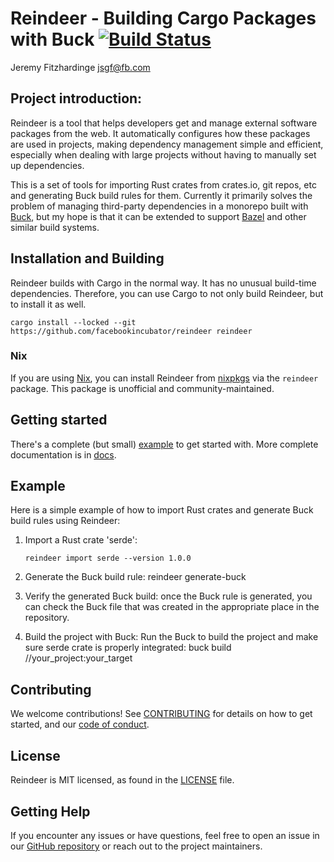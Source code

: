# Reindeer - Building Cargo Packages with Buck [![Build Status](https://github.com/facebookincubator/reindeer/actions/workflows/build-and-test.yml/badge.svg)](https://github.com/facebookincubator/reindeer/actions)

Jeremy Fitzhardinge <jsgf@fb.com>

## Project introduction: 
Reindeer is a tool that helps developers get and manage external software packages from the web. 
It automatically configures how these packages are used in projects, making dependency management simple and efficient, especially when dealing with large projects without having to manually set up dependencies.

This is a set of tools for importing Rust crates from crates.io, git repos, etc
and generating Buck build rules for them. Currently it primarily solves the
problem of managing third-party dependencies in a monorepo built with
[Buck](https://buck.build/), but my hope is that it can be extended to support
[Bazel](https://bazel.build/) and other similar build systems.

## Installation and Building

Reindeer builds with Cargo in the normal way. It has no unusual build-time
dependencies. Therefore, you can use Cargo to not only build Reindeer, but to
install it as well.

```shell
cargo install --locked --git https://github.com/facebookincubator/reindeer reindeer
```

### Nix

If you are using [Nix](https://nixos.org/), you can install Reindeer from
[nixpkgs](https://github.com/NixOS/nixpkgs) via the `reindeer` package. This
package is unofficial and community-maintained.

## Getting started

There's a complete (but small) [example](example) to get started with. More
complete documentation is in [docs](docs/MANUAL.md).

## Example
Here is a simple example of how to import Rust crates and generate Buck build rules using Reindeer:

1. Import a Rust crate 'serde':
    ```shell
   reindeer import serde --version 1.0.0

2. Generate the Buck build rule:
    reindeer generate-buck

3. Verify the generated Buck build:
    once the Buck rule is generated, you can check the Buck file that was created in the appropriate place in the repository.

4. Build the project with Buck: 
    Run the Buck to build the project and make sure serde crate is properly integrated:
    buck build //your_project:your_target


## Contributing

We welcome contributions! See [CONTRIBUTING](CONTRIBUTING.md) for details on how
to get started, and our [code of conduct](CODE_OF_CONDUCT.md).

## License

Reindeer is MIT licensed, as found in the [LICENSE](LICENSE) file.

## Getting Help

If you encounter any issues or have questions, feel free to open an issue in our [GitHub repository](https://github.com/facebookincubator/reindeer/issues) or reach out to the project maintainers.
